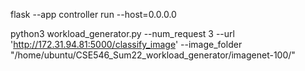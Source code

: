 flask --app controller run --host=0.0.0.0

python3 workload_generator.py --num_request 3 --url 'http://172.31.94.81:5000/classify_image' --image_folder "/home/ubuntu/CSE546_Sum22_workload_generator/imagenet-100/"